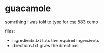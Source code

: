 # guacamole

something I was told to type for cse 583 demo

files:
- ingredients.txt lists the required ingredients
- directions.txt gives the directions

